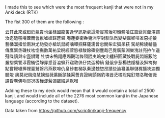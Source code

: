 I made this to see which were the most frequent kanji that were not in my Anki deck (RTK)

The fist 300 of them are the following :

云其此來或廻於氣貰也坐樣國龍筈逢學訊斯處這燈實當殆叩顏體喰庄篇爺眞蘭澤謂汝迄駈覗噂蔭而會厭嘘嬉歸蒼聲
庵蓮妾衞呑兎洲李對馴浩爲變斐嘉卿喧雀惡揃狼藝幡溜掻恰兩淋尤馳發亦槍筑鼠綺噛嘩掴蘇薩濡曾忽關柴宏狐呆萩
駕胡稀綾輔儘傳鷹繋丞磯杖呟惚撫數萬祐梁睨經菅慾禄駿餘篠劉塵哉巴覺廣蒙淵樂洩註亮拵乍遥殘喋讀與牢壺讃爾
牡憐宋鴨翔應燭觀瑞條頸隈夷嶋曳尖纏紐圓藏妓戰屍悶賑藪陀叢摺乘讐淳霞桶從靜穿悉菩溢蝋芥寢敦倶仔焚盃樽續
錢俄參惹楊怯隱棲汲獅袴狗點嘗鞭囁捧裡臺鷲磐吊燕歎啼仇畠紗套梯臥秦邊魏惣昂蹟些辿纂遙聯儲梶播袂迦獨聽竣
奧莫祀窺焔慧襖蛙薇藁斷頷揉渠薔賣證碗顫嶺豹埃晋茫橘聡晃釘甥洛鞍俯諏譯昏卷佛吻耶冴拔樺淀髯彌皺綴遁默噌

Adding these to my deck would mean that it would contain a total of 2500 kanji, and would 
include all of the 2276 most common kanji in the Japanese language (according to the dataset).

Data taken from https://github.com/scriptin/kanji-frequency
